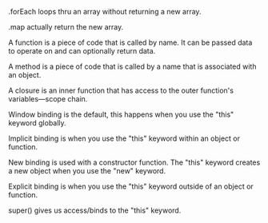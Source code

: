 <!-- 1. Describe the biggest difference between .forEach & .map: -->

.forEach loops thru an array without returning a new array.

.map actually return the new array.

<!-- 2. What is the difference between a function and a method? -->

A function is a piece of code that is called by name. It can be passed data to operate on and can optionally return data.

A method is a piece of code that is called by a name that is associated with an object.

<!-- 3. What is closure? -->

A closure is an inner function that has access to the outer function's variables—scope chain.

<!-- 4. Describe the four rules of the 'this' keyword. -->

Window binding is the default, this happens when you use the "this" keyword globally.

Implicit binding is when you use the "this" keyword within an object or function.

New binding is used with a constructor function. The "this" keyword creates a new object when you use the "new" keyword.

Explicit binding is when you use the "this" keyword outside of an object or function.

<!-- 5. Why do we need super() in an extended class? -->

super() gives us access/binds to the "this" keyword.
